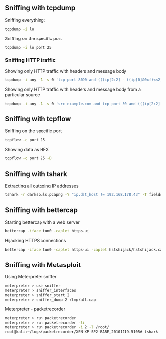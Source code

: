 ## Sniffing with tcpdump

Sniffing everything:

```bash
tcpdump -i lo
```

Sniffing on the specific port

```bash
tcpdump -i lo port 25
```


### Sniffing HTTP traffic

Showing only HTTP traffic with headers and message body

```bash
tcpdump -i any -A -s 0 'tcp port 8090 and (((ip[2:2] - ((ip[0]&0xf)<<2)) - ((tcp[12]&0xf0)>>2)) != 0)'
```

Showing only HTTP traffic with headers and message body from a particular source
```bash
tcpdump -i any -A -s 0 'src example.com and tcp port 80 and (((ip[2:2] - ((ip[0]&0xf)<<2)) - ((tcp[12]&0xf0)>>2)) != 0)'
```


## Sniffing with tcpflow

Sniffing on the specific port
```bash
tcpflow -c port 25
```

Showing data as HEX

```bash
tcpflow -c port 25 -D
```

## Sniffing with tshark

Extracting all outgoing IP addresses

```bash
tshark -r darksouls.pcapng -Y "ip.dst_host != 192.168.178.43" -T fields -e ip.dst_host |sort |uniq
```

## Sniffing with bettercap

Starting bettercap with a web server

```bash
bettercap -iface tun0 -caplet https-ui
```

Hijacking HTTPS connections

```bash
bettercap -iface tun0 -caplet https-ui -caplet hstshijack/hstshijack.cap
```

## Sniffing with Metasploit 

Using Meterpreter sniffer

```bash
meterpreter > use sniffer
meterpreter > sniffer_interfaces
meterpreter > sniffer_start 2
meterpreter > sniffer_dump 2 /tmp/all.cap
```

Meterpreter - packetrecorder

```bash
meterpreter > run packetrecorder 
meterpreter > run packetrecorder -li
meterpreter > run packetrecorder -i 2 -l /root/
root@kali:~/logs/packetrecorder/XEN-XP-SP2-BARE_20101119.5105# tshark -r XEN-XP-SP2-BARE_20101119.5105.cap |grep PASS
```